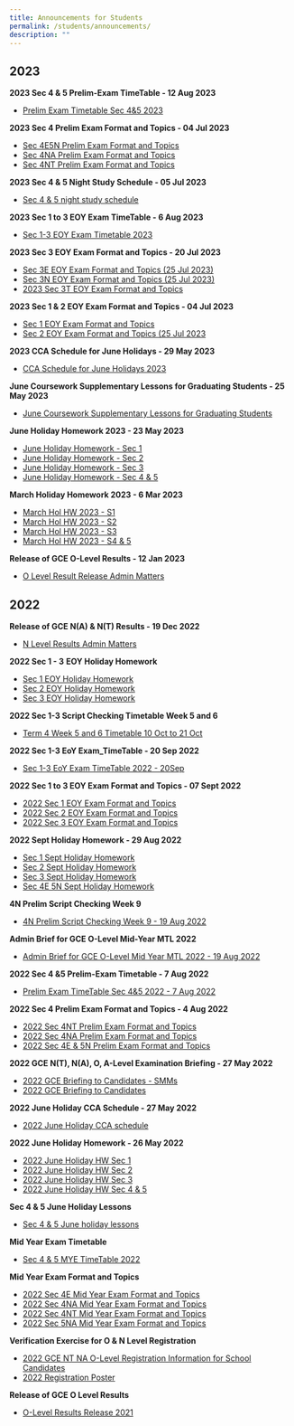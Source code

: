 ```yaml
---
title: Announcements for Students
permalink: /students/announcements/
description: ""
---
```

2023
--------------
**2023 Sec 4 & 5 Prelim-Exam TimeTable - 12 Aug 2023**
* [Prelim Exam Timetable Sec 4&5 2023](/files/Announcements%20for%20Students/2023/12_aug_prelim-exam_timetable-sec-4&5_2023.pdf)

**2023 Sec 4 Prelim Exam Format and Topics - 04 Jul 2023**
* [Sec 4E5N Prelim Exam Format and Topics](/files/Announcements%20for%20Students/2023/2023%20sec%204e5n%20prelim%20exam%20format%20and%20topics.pdf)
* [Sec 4NA Prelim Exam Format and Topics](/files/Announcements%20for%20Students/2023/2023%20sec%204na%20prelim%20exam%20format%20and%20topics.pdf)
* [Sec 4NT Prelim Exam Format and Topics](/files/Announcements%20for%20Students/2023/2023%20sec%204nt%20prelim%20exam%20format%20and%20topics%20(updated%204%20jul).pdf)

**2023 Sec 4 & 5 Night Study Schedule - 05 Jul 2023**
* [Sec 4 & 5 night study schedule](/files/Announcements%20for%20Students/2023/2023%20sec%204_5%20night%20study%20schedule-v2.pdf)

**2023 Sec 1 to 3 EOY Exam TimeTable - 6 Aug 2023**
* [Sec 1-3 EOY Exam Timetable 2023](/files/Announcements%20for%20Students/2023/4d%20sec%201-3%20eoy%20exam_timetable_2023_6aug.pdf)

**2023 Sec 3 EOY Exam Format and Topics - 20 Jul 2023**
* [Sec 3E EOY Exam Format and Topics (25 Jul 2023)](/files/Announcements%20for%20Students/2023/2023%20sec%203e%20eoy%20exam%20format%20and%20topics%20(25%20jul).pdf)
* [Sec 3N EOY Exam Format and Topics (25 Jul 2023)](/files/Announcements%20for%20Students/2023/2023%20sec%203n%20eoy%20exam%20format%20and%20topics%20(25%20jul).pdf)
* [2023 Sec 3T EOY Exam Format and Topics](/files/Announcements%20for%20Students/2023/2023%20sec%203t%20eoy%20exam%20format%20and%20topics%20(updated%204%20jul).pdf)

**2023 Sec 1 & 2 EOY Exam Format and Topics - 04 Jul 2023**
* [Sec 1 EOY Exam Format and Topics](/files/Announcements%20for%20Students/2023/2023%20sec%201%20eoy%20exam%20format%20and%20topics.pdf)
* [Sec 2 EOY Exam Format and Topics (25 Jul 2023](/files/Announcements%20for%20Students/2023/2023%20sec%202%20eoy%20exam%20format%20and%20topics%20(25%20jul).pdf)


**2023 CCA Schedule for June Holidays - 29 May 2023**
* [CCA Schedule for June Holidays 2023](/files/Announcements%20for%20Students/2023/2023%20cca%20june%20holiday%20schedule-v2.pdf)


**June Coursework Supplementary Lessons for Graduating Students - 25 May 2023**
* [June Coursework Supplementary Lessons for Graduating Students](/files/Announcements%20for%20Students/2023/2023%20yss%20june%20csl%20for%20graduating%20students_v2.pdf)


**June Holiday Homework 2023 - 23 May 2023**

* [June Holiday Homework - Sec 1](/files/Announcements%20for%20Students/2023/june%20holiday%20hmwk%20-%20s1.pdf)
* [June Holiday Homework - Sec 2](/files/Announcements%20for%20Students/2023/june%20holiday%20hmwk%20-%20s2.pdf)
* [June Holiday Homework - Sec 3](/files/Announcements%20for%20Students/2023/june%20holiday%20hmwk%20-%20s3.pdf)
* [June Holiday Homework - Sec 4 & 5](/files/Announcements%20for%20Students/2023/june%20hol%20hw%202023%20-%20s45.pdf)


**March Holiday Homework 2023 - 6 Mar 2023**

* [March Hol HW 2023 - S1](/files/Announcements%20for%20Students/2023/March%20Hol%20HW%202023%20-%20S1.pdf)
* [March Hol HW 2023 - S2](/files/Announcements%20for%20Students/2023/March%20Hol%20HW%202023%20-%20S2.pdf)
* [March Hol HW 2023 - S3](/files/Announcements%20for%20Students/2023/March%20Hol%20HW%202023%20-%20S3.pdf)
* [March Hol HW 2023 - S4 & 5](/files/Announcements%20for%20Students/2023/March%20Hol%20HW%202023%20-%20S45.pdf)

**Release of GCE O-Level Results - 12 Jan 2023**

* [O Level Result Release Admin Matters](/files/Announcements%20for%20Students/2023/O%20Level%20Result%20Release_Admin%20brief-%2012%20Jan%202023.pdf)

2022
------------------

**Release of GCE N(A) & N(T) Results - 19 Dec 2022**  

* [N Level Results Admin Matters](/files/Announcements/N%20Level_Results_Admin_Matters.pdf)

**2022 Sec 1 - 3** **EOY Holiday Homework**

* [Sec 1 EOY Holiday Homework](/files/Announcements/Sec%201%20EOY%20Holiday%20Homework.pdf)
* [Sec 2 EOY Holiday Homework](/files/Announcements/Sec%202%20EOY%20Holiday%20Homework.pdf)
* [Sec 3 EOY Holiday Homework](/files/Announcements/Sec%203%20EOY%20Holiday%20Homework.pdf)

**2022 Sec 1-3 Script Checking Timetable Week 5 and 6**

* [Term 4 Week 5 and 6 Timetable 10 Oct to 21 Oct](/files/Announcements/Term%204%20Week%205%20and%206%20Timetable%2010%20Oct%20to%2021%20Oct.pdf)

**2022 Sec 1-3 EoY Exam\_TimeTable - 20 Sep 2022**

* [Sec 1-3 EoY Exam TimeTable 2022 - 20Sep](/files/Announcements/Sec%201-3%20EoY%20Exam_TimeTable_2022%2020Sep.pdf)

**2022 Sec 1 to 3 EOY Exam Format and Topics - 07 Sept 2022**  

* [2022 Sec 1 EOY Exam Format and Topics](/files/Announcements/2022%20Sec%201%20EOY%20Exam%20Format%20and%20Topics.pdf)
* [2022 Sec 2 EOY Exam Format and Topics](/files/Announcements/Sec%202%20EOY%20Exam%20Format%20and%20Topics%207Sep.pdf)
* [2022 Sec 3 EOY Exam Format and Topics](/files/Announcements/2022%20Sec%203%20EOY%20Exam%20Format%20and%20Topics.pdf)

**2022 Sept Holiday Homework - 29 Aug 2022**  

* [Sec 1 Sept Holiday Homework](/files/Announcements/Sec%201%20Sept%20Hol%20Homework.pdf)
* [Sec 2 Sept Holiday Homework](/files/Announcements/Sec%202%20Sept%20Hol%20Homework.pdf)
* [Sec 3 Sept Holiday Homework](/files/Announcements/Sec%203%20Sept%20Hol%20Homework.pdf)
* [Sec 4E 5N Sept Holiday Homework](/files/Announcements/Sec%204E%205N%20Sept%20Hol%20Homework.pdf)

**4N Prelim Script Checking Week 9**  

* [4N Prelim Script Checking Week 9 - 19 Aug 2022](/files/Announcements/4N%20Prelim%20Script%20Checking%20Week%209.pdf)

**Admin Brief for GCE O-Level Mid-Year MTL 2022**

* [Admin Brief for GCE O-Level Mid Year MTL 2022 - 19 Aug 2022](/files/Announcements/Admin%20Brief%20for%20GCE%20O-Level%20Mid%20Year%20MTL%202022.pdf)

**2022 Sec 4 &5 Prelim-Exam Timetable - 7 Aug 2022**  

* [Prelim Exam TimeTable Sec 4&5 2022 - 7 Aug 2022](/files/Announcements/Prelim-Exam_TimeTable-Sec-4and5_2022%207Aug22.pdf)

**2022 Sec 4 Prelim Exam Format and Topics - 4 Aug 2022**  

* [2022 Sec 4NT Prelim Exam Format and Topics](/files/Announcements/2022%20Sec%204NT%20Prelim%20Exam%20Format%20and%20Topics.pdf)
* [2022 Sec 4NA Prelim Exam Format and Topics](/files/Announcements/2022%20Sec%204NA%20Prelim%20Exam%20Format%20and%20Topics.pdf)
* [2022 Sec 4E & 5N Prelim Exam Format and Topics](/files/Announcements/2022%20Sec%204E5N%20Prelim%20Exam%20Format%20and%20Topics.pdf)

**2022 GCE N(T), N(A), O, A-Level Examination Briefing - 27 May 2022**

* [2022 GCE Briefing to Candidates - SMMs](/files/Announcements/2022%20GCE%20Briefing%20to%20Candidates%20-%20SMMs_12May2022.pdf)
* [2022 GCE Briefing to Candidates](/files/Announcements/2022%20GCE%20Briefing%20to%20Candidates_12May2022.pdf)

**2022 June Holiday CCA Schedule - 27 May 2022**

* [2022 June Holiday CCA schedule](/files/Announcements/Jun%2022%20Holiday%20CCA%20schedule.pdf)

**2022 June Holiday Homework - 26 May 2022**

* [2022 June Holiday HW Sec 1](/files/Announcements/2022%20June%20Holiday%20HW%20Sec%201.pdf)
* [2022 June Holiday HW Sec 2](/files/Announcements/2022%20June%20Holiday%20HW%20Sec%202.pdf)
* [2022 June Holiday HW Sec 3](/files/Announcements/2022%20June%20Holiday%20HW%20Sec%203.pdf)
* [2022 June Holiday HW Sec 4 & 5](/files/Announcements/2022%20June%20Holiday%20HW%20Sec%204%20%205.pdf)

**Sec 4 & 5 June Holiday Lessons**

* [Sec 4 & 5 June holiday lessons](/files/Announcements/S4%20%205%20June%20holiday%20lessons.pdf)

**Mid Year Exam Timetable**

* [Sec 4 & 5 MYE TimeTable 2022](/files/Announcements/MYE_TimeTable%20Sec%204%20%205_2022%20updated%2018%20Apr.pdf)

**Mid Year Exam Format and Topics**

* [2022 Sec 4E Mid Year Exam Format and Topics](/files/Announcements/2022%20Sec%204E%20Mid%20Year%20Exam%20Format%20and%20Topics.pdf)
* [2022 Sec 4NA Mid Year Exam Format and Topics](/files/Announcements/2022%20Sec%204NA%20Mid%20Year%20Exam%20Format%20and%20Topics.pdf)
* [2022 Sec 4NT Mid Year Exam Format and Topics](/files/Announcements/2022%20Sec%204NT%20Mid%20Year%20Exam%20Format%20and%20Topics.pdf)
* [2022 Sec 5NA Mid Year Exam Format and Topics](/files/Announcements/2022%20Sec%205NA%20Mid%20Year%20Exam%20Format%20and%20Topics.pdf)

**Verification Exercise for O & N Level Registration**

* [2022 GCE NT NA O-Level Registration Information for School Candidates](/files/Announcements/2022%20GCE%20NT%20NA%20O-Level%20Registration%20Information%20for%20School%20Candidates.pdf)
* [2022 Registration Poster](/files/Announcements/2022%20Registration%201%20Page%20Poster.pdf)

**Release of GCE O Level Results**

* [O-Level Results Release 2021](/files/Announcements/O-Level%20Results%202021.pdf)